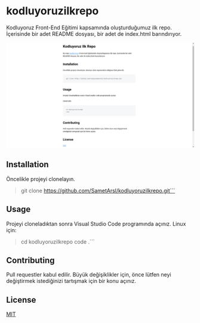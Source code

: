 # kodluyoruzilkrepo
Kodluyoruz Front-End Eğitimi kapsamında oluşturduğumuz ilk repo. İçerisinde bir adet README dosyası, bir adet de index.html barındırıyor.

![kodluyoruzilkrepo](markdown.png)

## Installation
Öncelikle projeyi clonelayın.

>
>git clone https://github.com/SametArsl/kodluyoruzilkrepo.git```
>

## Usage
Projeyi cloneladıktan sonra Visual Studio Code programında açınız.
Linux için:

>
>cd kodluyoruzilkrepo
>code .```
>

## Contributing
Pull requestler kabul edilir. Büyük değişiklikler için, önce lütfen neyi değiştirmek istediğinizi tartışmak için bir konu açınız.

## License
[MIT](https://choosealicense.com/licenses/mit/)